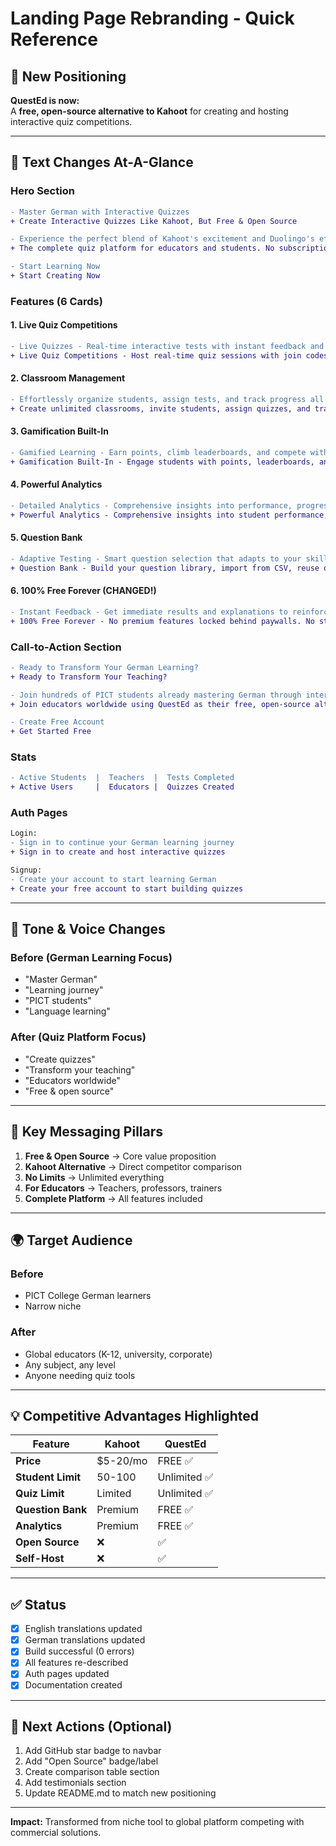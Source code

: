 # Landing Page Rebranding - Quick Reference

## 🎯 New Positioning

**QuestEd is now:**  
A **free, open-source alternative to Kahoot** for creating and hosting interactive quiz competitions.

---

## 📝 Text Changes At-A-Glance

### Hero Section
```diff
- Master German with Interactive Quizzes
+ Create Interactive Quizzes Like Kahoot, But Free & Open Source

- Experience the perfect blend of Kahoot's excitement and Duolingo's effectiveness...
+ The complete quiz platform for educators and students. No subscriptions, no limits, forever free.

- Start Learning Now
+ Start Creating Now
```

### Features (6 Cards)

#### 1. Live Quiz Competitions
```diff
- Live Quizzes - Real-time interactive tests with instant feedback and live leaderboards. Feel the adrenaline!
+ Live Quiz Competitions - Host real-time quiz sessions with join codes, live leaderboards, and instant scoring. Just like Kahoot, but better!
```

#### 2. Classroom Management
```diff
- Effortlessly organize students, assign tests, and track progress all in one place.
+ Create unlimited classrooms, invite students, assign quizzes, and track progress all in one place.
```

#### 3. Gamification Built-In
```diff
- Gamified Learning - Earn points, climb leaderboards, and compete with classmates to stay motivated.
+ Gamification Built-In - Engage students with points, leaderboards, and competitive gameplay. Make learning fun and addictive.
```

#### 4. Powerful Analytics
```diff
- Detailed Analytics - Comprehensive insights into performance, progress, and areas for improvement.
+ Powerful Analytics - Comprehensive insights into student performance, question difficulty, and class progress. Data-driven teaching.
```

#### 5. Question Bank
```diff
- Adaptive Testing - Smart question selection that adapts to your skill level for optimal learning.
+ Question Bank - Build your question library, import from CSV, reuse questions across quizzes. Save time, teach better.
```

#### 6. 100% Free Forever (CHANGED!)
```diff
- Instant Feedback - Get immediate results and explanations to reinforce learning in real-time.
+ 100% Free Forever - No premium features locked behind paywalls. No student limits. No quiz limits. Completely free and open-source.
```

### Call-to-Action Section
```diff
- Ready to Transform Your German Learning?
+ Ready to Transform Your Teaching?

- Join hundreds of PICT students already mastering German through interactive quizzes
+ Join educators worldwide using QuestEd as their free, open-source alternative to expensive quiz platforms

- Create Free Account
+ Get Started Free
```

### Stats
```diff
- Active Students  |  Teachers  |  Tests Completed
+ Active Users     |  Educators |  Quizzes Created
```

### Auth Pages
```diff
Login:
- Sign in to continue your German learning journey
+ Sign in to create and host interactive quizzes

Signup:
- Create your account to start learning German
+ Create your free account to start building quizzes
```

---

## 🎨 Tone & Voice Changes

### Before (German Learning Focus)
- "Master German"
- "Learning journey"
- "PICT students"
- "Language learning"

### After (Quiz Platform Focus)
- "Create quizzes"
- "Transform your teaching"
- "Educators worldwide"
- "Free & open source"

---

## 🔑 Key Messaging Pillars

1. **Free & Open Source** → Core value proposition
2. **Kahoot Alternative** → Direct competitor comparison
3. **No Limits** → Unlimited everything
4. **For Educators** → Teachers, professors, trainers
5. **Complete Platform** → All features included

---

## 🌍 Target Audience

### Before
- PICT College German learners
- Narrow niche

### After
- Global educators (K-12, university, corporate)
- Any subject, any level
- Anyone needing quiz tools

---

## 💡 Competitive Advantages Highlighted

| Feature | Kahoot | QuestEd |
|---------|--------|---------|
| **Price** | $5-20/mo | FREE ✅ |
| **Student Limit** | 50-100 | Unlimited ✅ |
| **Quiz Limit** | Limited | Unlimited ✅ |
| **Question Bank** | Premium | FREE ✅ |
| **Analytics** | Premium | FREE ✅ |
| **Open Source** | ❌ | ✅ |
| **Self-Host** | ❌ | ✅ |

---

## ✅ Status

- [x] English translations updated
- [x] German translations updated
- [x] Build successful (0 errors)
- [x] All features re-described
- [x] Auth pages updated
- [x] Documentation created

---

## 🚀 Next Actions (Optional)

1. Add GitHub star badge to navbar
2. Add "Open Source" badge/label
3. Create comparison table section
4. Add testimonials section
5. Update README.md to match new positioning

---

**Impact:** Transformed from niche tool to global platform competing with commercial solutions.
